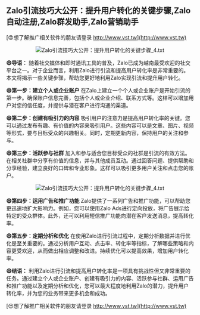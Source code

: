 ## **Zalo引流技巧大公开：提升用户转化的关键步骤,Zalo自动注册,Zalo群发助手,Zalo营销助手**

[😍想了解推广相关软件的朋友请登录 http://www.vst.tw](http://www.vst.tw)

 <center><img src="https://vst.tw/MP4/tuiguang/png/4.png" alt="Zalo引流技巧大公开：提升用户转化的关键步骤_4.txt"></center>

**😄导语：**
随着社交媒体和即时通讯工具的普及，Zalo已成为越南最受欢迎的社交平台之一。对于企业而言，利用Zalo进行引流和提高用户转化率是非常重要的。本文将揭示一些关键步骤，帮助您更好地利用Zalo实现引流和提升用户转化。

**😄第一步：建立个人或企业账户**
在Zalo上建立一个个人或企业账户是开始引流的第一步。确保账户信息完善，包括个人或企业介绍、联系方式等。这样可以增加用户对您的信任度，并提供与潜在客户进行沟通的渠道。

**😄第二步：创建有吸引力的内容**
吸引用户的注意力是提高用户转化率的关键。您可以通过发布有趣、有价值的内容来吸引用户。这些内容可以是文章、图片、视频等形式，要与目标受众的兴趣相关。同时，定期更新内容，保持用户的关注和参与。

**😄第三步：活跃参与社群**
加入和参与适合您目标受众的社群是引流的有效方法。在相关社群中分享有价值的信息，并与其他成员互动。通过回答问题、提供帮助和分享经验，建立良好的口碑和专业形象。这样可以吸引更多用户关注和点击您的账户。

 <center><img src="https://vst.tw/MP4/tuiguang/png/3.png" alt="Zalo引流技巧大公开：提升用户转化的关键步骤_4.txt"></center>

**😄第四步：运用广告和推广功能**
Zalo提供了一系列广告和推广功能，可以帮助您更迅速地扩大影响力。例如，您可以使用Zalo Ads进行定向投放，将广告展示给特定的受众群体。此外，还可以利用短信推广功能向潜在客户发送消息，提高转化率。

**😄第五步：定期分析和优化**
在使用Zalo进行引流过程中，定期分析数据并进行优化是至关重要的。通过分析用户互动、点击率、转化率等指标，了解哪些策略和内容更受欢迎，从而做出相应调整和改进。持续优化可以提高效果，增加用户转化率。

**😄结语：**
利用Zalo进行引流和提高用户转化率是一项具有挑战性但又非常重要的任务。通过建立个人或企业账户、创建有吸引力的内容、活跃参与社群、运用广告和推广功能以及定期分析和优化，您可以最大程度地利用Zalo的潜力，提升用户转化率，并为您的业务带来更多机会和成功。

[😍想了解推广相关软件的朋友请登录 http://www.vst.tw](http://www.vst.tw)



